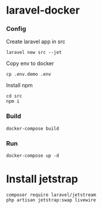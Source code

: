 # laravel-docker


### Config

Create laravel app in src
```
laravel new src --jet
```

Copy env to docker
```
cp .env.demo .env
```

Install npm
```
cd src
npm i

```
### Build
```
docker-compose build
```

### Run
```
docker-compose up -d
```

# Install jetstrap
```
composer require laravel/jetstream
php artisan jetstrap:swap livewire
```
